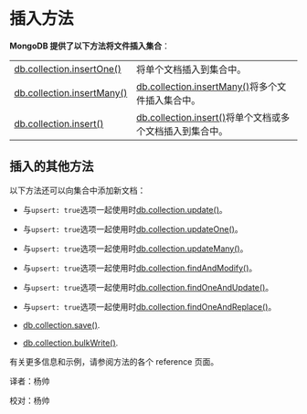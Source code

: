 # 插入方法

**MongoDB 提供了以下方法将文件插入集合**：

|                                                              |                                                              |
| ------------------------------------------------------------ | ------------------------------------------------------------ |
| [db.collection.insertOne()](https://docs.mongodb.com/manual/reference/method/db.collection.insertOne/#db.collection.insertOne) | 将单个文档插入到集合中。                                     |
| [db.collection.insertMany()](https://docs.mongodb.com/manual/reference/method/db.collection.insertMany/#db.collection.insertMany) | [db.collection.insertMany()](https://docs.mongodb.com/manual/reference/method/db.collection.insertMany/#db.collection.insertMany)将多个文件插入集合中。 |
| [db.collection.insert()](https://docs.mongodb.com/manual/reference/method/db.collection.insert/#db.collection.insert) | [db.collection.insert()](https://docs.mongodb.com/manual/reference/method/db.collection.insert/#db.collection.insert)将单个文档或多个文档插入到集合中。 |

## 插入的其他方法

以下方法还可以向集合中添加新文档：

*   与`upsert: true`选项一起使用时[db.collection.update()](https://docs.mongodb.com/manual/reference/method/db.collection.update/#db.collection.update)。

*   与`upsert: true`选项一起使用时[db.collection.updateOne()](https://docs.mongodb.com/manual/reference/method/db.collection.updateOne/#db.collection.updateOne)。

*   与`upsert: true`选项一起使用时[db.collection.updateMany()](https://docs.mongodb.com/manual/reference/method/db.collection.updateMany/#db.collection.updateMany)。

*   与`upsert: true`选项一起使用时[db.collection.findAndModify()](https://docs.mongodb.com/manual/reference/method/db.collection.findAndModify/#db.collection.findAndModify)。

*   与`upsert: true`选项一起使用时[db.collection.findOneAndUpdate()](https://docs.mongodb.com/manual/reference/method/db.collection.findOneAndUpdate/#db.collection.findOneAndUpdate)。

*   与`upsert: true`选项一起使用时[db.collection.findOneAndReplace()](https://docs.mongodb.com/manual/reference/method/db.collection.findOneAndReplace/#db.collection.findOneAndReplace)。

*   [db.collection.save()](https://docs.mongodb.com/manual/reference/method/db.collection.save/#db.collection.save).

*   [db.collection.bulkWrite()](https://docs.mongodb.com/manual/reference/method/db.collection.bulkWrite/#db.collection.bulkWrite).

有关更多信息和示例，请参阅方法的各个 reference 页面。



译者：杨帅

校对：杨帅